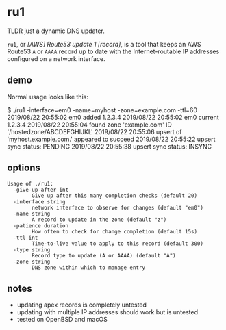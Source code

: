 # ru1

TLDR just a dynamic DNS updater.

`ru1`, or _[AWS] Route53 update 1 [record]_, is a tool that keeps an AWS
Route53 `A` or `AAAA` record up to date with the Internet-routable IP addresses
configured on a network interface.

## demo

Normal usage looks like this:

$ ./ru1 -interface=em0 -name=myhost -zone=example.com -ttl=60
2019/08/22 20:55:02 em0 added 1.2.3.4
2019/08/22 20:55:02 em0 current 1.2.3.4
2019/08/22 20:55:04 found zone 'example.com' ID '/hostedzone/ABCDEFGHIJKL'
2019/08/22 20:55:06 upsert of 'myhost.example.com.' appeared to succeed
2019/08/22 20:55:22 upsert sync status: PENDING
2019/08/22 20:55:38 upsert sync status: INSYNC

## options

```
Usage of ./ru1:
  -give-up-after int
    	Give up after this many completion checks (default 20)
  -interface string
    	network interface to observe for changes (default "em0")
  -name string
    	A record to update in the zone (default "z")
  -patience duration
    	How often to check for change completion (default 15s)
  -ttl int
    	Time-to-live value to apply to this record (default 300)
  -type string
    	Record type to update (A or AAAA) (default "A")
  -zone string
    	DNS zone within which to manage entry
```

## notes

* updating apex records is completely untested
* updating with multiple IP addresses should work but is untested
* tested on OpenBSD and macOS
